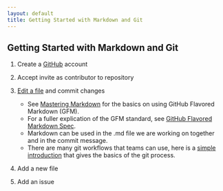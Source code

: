 ```yaml
---
layout: default
title: Getting Started with Markdown and Git
---
```


## Getting Started with Markdown and Git ##

1. Create a [GitHub](https://github.com) account
2. Accept invite as contributor to repository
3. [Edit a file](https://help.github.com/articles/editing-files-in-your-repository/) and commit changes
    
    - See [Mastering Markdown](https://guides.github.com/features/mastering-markdown/) for the basics on using GitHub Flavored Markdown (GFM).
    - For a fuller explication of the GFM standard, see [GitHub Flavored Markdown Spec](https://github.github.com/gfm/).
    - Markdown can be used in the .md file we are working on together and in the commit message. 
    - There are many git workflows that teams can use, here is a [simple introduction](http://rogerdudler.github.io/git-guide/) that gives the basics of the git process.
4. Add a new file
5. Add an issue